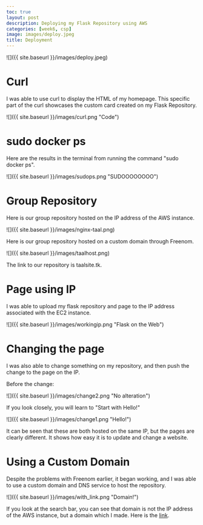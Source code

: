 ```yaml
---
toc: true
layout: post
description: Deploying my Flask Repository using AWS
categories: [week6, csp]
image: images/deploy.jpeg
title: Deployment
---
```


![]({{ site.baseurl }}/images/deploy.jpeg)

# Curl

I was able to use curl to display the HTML of my homepage. This specific part of the curl showcases the custom card created on my Flask Repository.

![]({{ site.baseurl }}/images/curl.png "Code")

# sudo docker ps

Here are the results in the terminal from running the command "sudo docker ps".

![]({{ site.baseurl }}/images/sudops.png "SUDOOOOOOOO")

# Group Repository

Here is our group repository hosted on the IP address of the AWS instance.

![]({{ site.baseurl }}/images/nginx-taal.png)

Here is our group repository hosted on a custom domain through Freenom.

![]({{ site.baseurl }}/images/taalhost.png)

The link to our repository is taalsite.tk.

# Page using IP

I was able to upload my flask repository and page to the IP address associated with the EC2 instance.

![]({{ site.baseurl }}/images/workingip.png "Flask on the Web")

# Changing the page

I was also able to change something on my repository, and then push the change to the page on the IP.

Before the change:

![]({{ site.baseurl }}/images/change2.png "No alteration")

If you look closely, you will learn to "Start with Hello!"

![]({{ site.baseurl }}/images/change1.png "Hello!")

It can be seen that these are both hosted on the same IP, but the pages are clearly different. It shows how easy it is to update and change a website.

# Using a Custom Domain

Despite the problems with Freenom earlier, it began working, and I was able to use a custom domain and DNS service to host the repository.

![]({{ site.baseurl }}/images/with_link.png "Domain!")

If you look at the search bar, you can see that domain is not the IP address of the AWS instance, but a domain which I made. Here is the [link](http://arnavcspsite.tk/).
